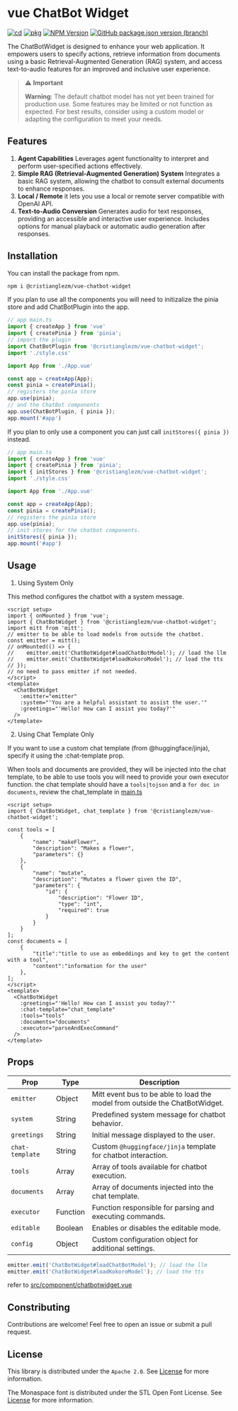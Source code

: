 
# vue ChatBot Widget

[![cd](https://github.com/cristianglezm/vue-chatbot-widget/actions/workflows/cd.yml/badge.svg?branch=master)](https://github.com/cristianglezm/vue-chatbot-widget/actions/workflows/cd.yml)
[![pkg](https://github.com/cristianglezm/vue-chatbot-widget/actions/workflows/pkg.yml/badge.svg?branch=master)](https://github.com/cristianglezm/vue-chatbot-widget/actions/workflows/pkg.yml)
[![NPM Version](https://img.shields.io/npm/v/%40cristianglezm%2Fvue-chatbot-widget?logo=npm)](https://www.npmjs.com/package/@cristianglezm/vue-chatbot-widget)
[![GitHub package.json version (branch)](https://img.shields.io/github/package-json/v/cristianglezm/vue-chatbot-widget/master?logo=github)](https://github.com/cristianglezm/vue-chatbot-widget/pkgs/npm/vue-chatbot-widget)

The ChatBotWidget is designed to enhance your web application. It empowers users to specify actions, retrieve information from documents using a basic Retrieval-Augmented Generation (RAG) system, and access text-to-audio features for an improved and inclusive user experience. 

> ⚠️ **Important**
>
> **Warning**: The default chatbot model has not yet been trained for production use.
> Some features may be limited or not function as expected.
> For best results, consider using a custom model or adapting the configuration to meet your needs.

## Features

1. **Agent Capabilities** Leverages agent functionality to interpret and perform user-specified actions effectively.
2. **Simple RAG (Retrieval-Augmented Generation) System** Integrates a basic RAG system, allowing the chatbot to consult external documents to enhance responses.
3. **Local / Remote** it lets you use a local or remote server compatible with OpenAI API.
4. **Text-to-Audio Conversion** Generates audio for text responses, providing an accessible and interactive user experience. Includes options for manual playback or automatic audio generation after responses.

## Installation

You can install the package from npm.

```bash
npm i @cristianglezm/vue-chatbot-widget
```
If you plan to use all the components you will need to initizalize the pinia store and add ChatBotPlugin into the app.

```javascript
// app main.ts
import { createApp } from 'vue'
import { createPinia } from 'pinia';
// import the plugin
import ChatBotPlugin from '@cristianglezm/vue-chatbot-widget';
import './style.css'

import App from './App.vue'

const app = createApp(App);
const pinia = createPinia();
// registers the pinia store
app.use(pinia);
// and the ChatBot components
app.use(ChatBotPlugin, { pinia });
app.mount('#app')
```

If you plan to only use a component you can just call ``initStores({ pinia })`` instead.

```javascript
// app main.ts
import { createApp } from 'vue'
import { createPinia } from 'pinia';
import { initStores } from '@cristianglezm/vue-chatbot-widget';
import './style.css'

import App from './App.vue'

const app = createApp(App);
const pinia = createPinia();
// registers the pinia store
app.use(pinia);
// init stores for the chatbot components.
initStores({ pinia });
app.mount('#app')
```

## Usage

1. Using System Only

This method configures the chatbot with a system message.

```vue
<script setup>
import { onMounted } from 'vue';
import { ChatBotWidget } from '@cristianglezm/vue-chatbot-widget';
import mitt from 'mitt';
// emitter to be able to load models from outside the chatbot.
const emitter = mitt();
// onMounted(() => {
//    emitter.emit('ChatBotWidget#loadChatBotModel'); // load the llm
//    emitter.emit('ChatBotWidget#loadKokoroModel'); // load the tts
// });
// no need to pass emitter if not needed.
</script>
<template>
  <ChatBotWidget
    :emitter="emitter"
    :system="'You are a helpful assistant to assist the user.'"
    :greetings="'Hello! How can I assist you today?'"
  />
</template>
```

2. Using Chat Template Only

If you want to use a custom chat template (from @huggingface/jinja), specify it using the :chat-template prop.

When tools and documents are provided, they will be injected into the chat template, to be able to use tools you will need to provide your own executor function.
the chat template should have a ``tools|tojson`` and a ``for doc in documents``, review the chat_template in [main.ts](https://github.com/cristianglezm/vue-chatbot-widget/blob/master/src/main.ts)

```vue
<script setup>
import { ChatBotWidget, chat_template } from '@cristianglezm/vue-chatbot-widget';

const tools = [
    {
        "name": "makeFlower",
        "description": "Makes a flower",
        "parameters": {}
    },
    {
        "name": "mutate",
        "description": "Mutates a flower given the ID",
        "parameters": {
            "id": {
                "description": "Flower ID",
                "type": "int",
                "required": true
            }
        }
    }
];
const documents = [
    {
        "title":"title to use as embeddings and key to get the content with a tool",
        "content":"information for the user"
    },
];
</script>
<template>
  <ChatBotWidget
    :greetings="'Hello! How can I assist you today?'"
    :chat-template="chat_template"
    :tools="tools"
    :documents="documents"
    :executor="parseAndExecCommand"
  />
</template>
```
## Props

| Prop           | Type       | Description                                                         |
|----------------|------------|---------------------------------------------------------------------|
| `emitter`      | Object     | Mitt event bus to be able to load the model from outside the ChatBotWidget. |
| `system`       | String     | Predefined system message for chatbot behavior.                     |
| `greetings`    | String     | Initial message displayed to the user.                              |
| `chat-template`| String     | Custom `@huggingface/jinja` template for chatbot interaction.       |
| `tools`        | Array      | Array of tools available for chatbot execution.                     |
| `documents`    | Array      | Array of documents injected into the chat template.                 |
| `executor`     | Function   | Function responsible for parsing and executing commands.            |
| `editable`     | Boolean    | Enables or disables the editable mode.                              |
| `config`       | Object     | Custom configuration object for additional settings.                |



```javascript
emitter.emit('ChatBotWidget#loadChatBotModel'); // load the llm
emitter.emit('ChatBotWidget#loadKokoroModel'); // load the tts
```

refer to [src/component/chatbotwidget.vue](https://github.com/cristianglezm/vue-chatbot-widget/blob/master/src/components/ChatBotWidget.vue)


## Constributing

Contributions are welcome! Feel free to open an issue or submit a pull request.

## License

This library is distributed under the ``Apache 2.0``. See [License](https://github.com/cristianglezm/vue-chatbot-widget/blob/master/LICENSE.md) for more information.

The Monaspace font is distributed under the STL Open Font License. See [License](https://github.com/cristianglezm/vue-chatbot-widget/blob/master/LICENSE-monaspace-font.md) for more information.

